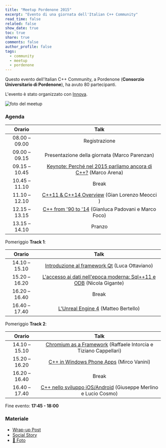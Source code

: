 ```yaml
---
title: "Meetup Pordenone 2015"
excerpt: "Evento di una giornata dell'Italian C++ Community"
read_time: false
related: false
show_date: true
toc: true
share: true
comments: false
author_profile: false
tags:
  - community
  - meetup
  - pordenone
---
```


Questo evento dell'Italian C++ Community, a Pordenone (**Consorzio Universitario di Pordenone**), ha avuto 80 partecipanti.

L'evento è stato organizzato con [Innova](http://innovazionefvg.net/).

![foto del meetup](https://ilpropheta.github.io/pics/meetup-pn15.png)

### Agenda

|Orario|Talk|
| :-: | :-: |
|08.00 – 09.00|	Registrazione|
|09.00 – 09.15|	Presentazione della giornata (Marco Parenzan)|
|09.15 – 10.45|	[Keynote: Perché nel 2015 parliamo ancora di C++?](/meetup-0215/#keynoteperch%C3%A9-nel-2015-parliamo-ancora-di-c) (Marco Arena) |
|10.45 – 11.10|	Break|
|11.10 – 12.10|	[C++11 & C++14 Overview](/meetup-0215/#c11--c14-overview) (Gian Lorenzo Meocci )|
|12.15 – 13.15|	[C++ from '90 to '14](/meetup-0215/#c-from-90-to-14)	(Gianluca Padovani e Marco Foco)|
|13.15 – 14.10|	Pranzo|

Pomeriggio **Track 1**:

|Orario|Talk|
| :-: | :-: |
|14.10 – 15.10|	[Introduzione al framework Qt](/meetup-0215/#introduzione-al-framework-qt) (Luca Ottaviano)|
|15.20 – 16.20|	[L'accesso ai dati nell'epoca moderna: Sql++11 e ODB](/meetup-0215/#laccesso-ai-dati-nellepoca-moderna-sql11-e-odb) (Nicola Gigante)|
|16.20 – 16.40|	Break|
|16.40 – 17.40|	[L'Unreal Engine 4](/meetup-0215/#lunreal-engine-4) (Matteo Bertello)|

Pomeriggio **Track 2**:

|Orario|Talk|
| :-: | :-: |
|14.10 – 15.10|	[Chromium as a Framework](/meetup-0215/#chromium-as-a-framework) (Raffaele Intorcia e Tiziano Cappellari)|
|15.20 – 16.20|	[C++ in Windows Phone Apps](https://italiancpp.org/meetup-0215/#c-in-windows-phone-apps) (Mirco Vanini)|
|16.20 – 16.40|	Break|
|16.40 – 17.40|	[C++ nello sviluppo iOS/Android](/meetup-0215/#c-nello-sviluppo-iosandroid) (Giuseppe Merlino e Lucio Cosmo)|

Fine evento: **17:45 - 18:00**

### Materiale

- [Wrap-up Post](/posts/2015-02-10-meetup-0215)
- [Social Story](https://storify.com/intoinside/porden)
- [📸 Foto](https://www.facebook.com/photo.php?fbid=10153119575291057&set=oa.585553418246317&type=1&theater)